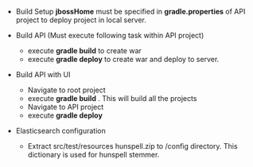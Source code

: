  - Build Setup
 **jbossHome** must be specified in **gradle.properties** of API project to deploy project in local server.
 
 - Build API (Must execute following task within API project)
	- execute **gradle build** to create war
	- execute **gradle deploy** to create war and deploy to server. 
 - Build API with UI 
    - Navigate to root project   
	- execute **gradle build** . This will build all the projects 
	- Navigate to API project
	- execute **gradle deploy** 
 - Elasticsearch configuration
	 - Extract src/test/resources hunspell.zip to <elasticsearch-home>/config directory. This dictionary is used for hunspell stemmer.